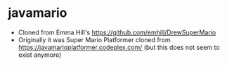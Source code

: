 # javamario

* Cloned from Emma Hill's https://github.com/emhill/DrewSuperMario
* Originally it was Super Mario Platformer cloned from https://javamarioplatformer.codeplex.com/  (but this does not seem to exist anymore)
